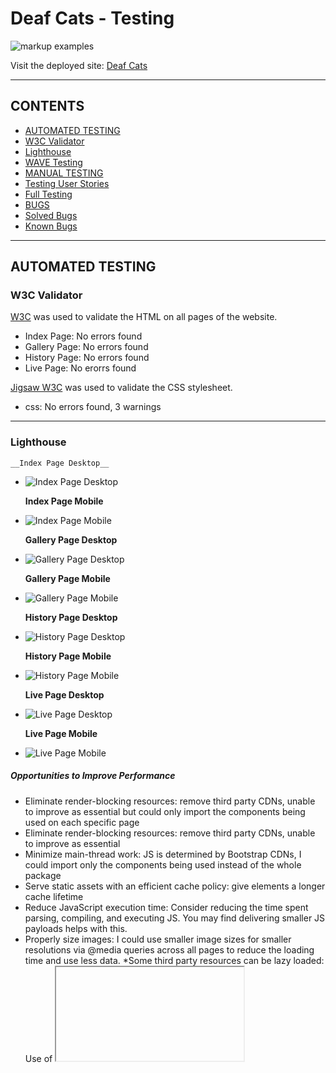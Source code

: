 # Deaf Cats - Testing

![markup examples](/documentation/testing/testing-markup-header.png)

Visit the deployed site: [Deaf Cats](https://al-ell.github.io/index.html)

---

## CONTENTS

- [AUTOMATED TESTING](#automated-testing)
- [W3C Validator](#w3c-validator)
- [Lighthouse](#lighthouse)
- [WAVE Testing](#wave-testing)
- [MANUAL TESTING](#manual-testing)
- [Testing User Stories](#testing-user-stories)
- [Full Testing](#full-testing)
- [BUGS](#bugs)
- [Solved Bugs](#solved-bugs)
- [Known Bugs](#known-bugs)

---

## AUTOMATED TESTING

### W3C Validator

[W3C](https://validator.w3.org/) was used to validate the HTML on all pages of the website.

- Index Page: No errors found
- Gallery Page: No errors found
- History Page: No errors found
- Live Page: No erorrs found

[Jigsaw W3C](https://jigsaw.w3.org/css-validator/) was used to validate the CSS stylesheet.

- css: No errors found, 3 warnings 

---

### Lighthouse


    __Index Page Desktop__
- ![Index Page Desktop](/documentation/testing/lighthouse-index-desktop.png) 

    __Index Page Mobile__
- ![Index Page Mobile](/documentation/testing/lighthouse-index-mobile.png) 

    __Gallery Page Desktop__
- ![Gallery Page Desktop](/documentation/testing/lighthouse-gallery-desktop.png) 

    __Gallery Page Mobile__
- ![Gallery Page Mobile](/documentation/testing/lighthouse-gallery-mobile.png)

    __History Page Desktop__
- ![History Page Desktop](/documentation/testing/lighthouse-history-desktop.png) 

    __History Page Mobile__
- ![History Page Mobile](/documentation/testing/lighthouse-history-mobile.png) 

    __Live Page Desktop__
- ![Live Page Desktop](/documentation/testing/lighthouse-live-desktop.png) 

    __Live Page Mobile__
- ![Live Page Mobile](/documentation/testing/lighthouse-live-mobile.png) 


##### Opportunities to Improve Performance

* Eliminate render-blocking resources: remove third party CDNs, unable to improve as essential but could only import the components being used on each specific page
* Eliminate render-blocking resources: remove third party CDNs, unable to improve as essential
* Minimize main-thread work: JS  is determined by Bootstrap CDNs, I could import only the components being used instead of the whole package
* Serve static assets with an efficient cache policy: give elements a longer cache lifetime 
* Reduce JavaScript execution time: Consider reducing the time spent parsing, compiling, and executing JS. You may find delivering smaller JS payloads helps with this.
* Properly size images: I could use smaller image sizes for smaller resolutions via @media queries across all pages to reduce the loading time and use less data. 
*Some third party resources can be lazy loaded:  Use of <iframe> slows down result as it is a lot of data to load. The use of <lite-youtube> (https://github.com/justinribeiro/lite-youtube/tree/main) would improve this result but I have not been able to successfully implement this.

---

### Desktop Results

- [Index Page]()
- [Gallery Page]()
- [History Page]()
- [Live Page]()

---


### WAVE Testing

__Wave Initial Results__


[WAVE](http://wave.webaim.org/) (Web Accessibility Evaluation Tool)

![Initial result](/documentation/testing/wave-initial-result.png)

- Missing form label for modal form text box (added)
- Contrast updated manually to pass accessability guidelines:

__Wave Final Results__


![Wave contrast editor 1](/documentation/testing/wave-contrast-pass1.png)


![Wave contrast editor 2](/documentation/testing/wave-contrast-pass-footer.png)


![Final result](/documentation/testing/wave-final-result.png)

---


## MANUAL TESTING

### Testing User Stories

| Goals                 | How are they achieved? | | | 
| `First Time Visitors` |
| Understand the purpose of the site | Hero text on homepage |       |
| Understand how to navigate to other pages | Clear navbar and menu buttons |  |
| Find where I can play their music online | Embedded Youtube videos; watch link, Spotify, Youtube and Bandcamp icons in footer  |  |
| Find out more about the band and see pictures of them | Gallery and History pages, Instagram icon in footer | |
| See when and where they are playing live | Live dates page with listings and links to ticket selling websites |  |
| Contact the the band or book them to play at an event | "Contact us" button linked to form in modal | |
| `Returning Visitors`  |
| Find out about new music releases and where it can be played online | Watch link, Bandcamp and Spotify icons in footer |       |
| See when and where they are playing live | Live dates page with listings and links to ticket selling websites |  |
| Contact the the band or book them to play at an event | "Contact us" button linked to form in modal |  |
| `Admin User`          |
| Provide a way for the band can be contacted | Modal form created, not yet linked |       |
| Create a working form that sends messages to an email address | This will be added when I learn the skills |       |
| Create a ticket booking sytem (future releases) | This will be added when I learn the skills |       |


---

### Full Testing

Full testing was performed using [amiresponsive](https://ui.dev/amiresponsive?url=https://al-ell.github.io/index.html):


Each device tested the site using the following browsers:

* iPhone 12 Plus (Safari, Chrome): Some overlappping of the logo and the hero image, some page headings displayed under header on other pages. 
* iPhone XS Max (Safari): Some overlappping of the logo and the hero image, some page headings displayed under header on other pages. 
* Huawei P30 Pro (Google Chrome, Firefox, Edge): No overlay of header and content, all elements displayed as expected.
* Samsung s20 (Crome): No overlay of header and content, all elements displayed as expected.

* Macbook Pro Retina 2013 - Google Chrome (dev tools & device types): Tested on multiple device (mobile & tablet) types with no header and content, all elements displayed as expected. Displays on desktop as expected. 


| Feature              | Expected Outcome | Testing Performed | Result | Pass/Fail |
| ------------------------------------------------------------------------------------------------------------------------ | ------------------------------------------------------------------- | ------------------------------------------------------------------------------------------------------------------------------------------- | -------------------------------------------------------- | ------------------------ |
| `Navbar` - all links tested on all pages  |
| Click on gallery page nav link |gallery page loads | clicking on link | taken to page | pass |
| Click on index page nav link |index page loads | clicking on link | taken to page | pass |
| Click on history page nav link |history page loads | clicking on link | taken to page | pass | 
| Click on live page nav link |live page loads | clicking on link | taken to page | pass | 
| Click on ticket alert link |ticket sellers website loads | clicking on link | new page opens in new tab | pass | 
| ticket alert dissapears on smaller screen resolutions | alert dissapears | use of amiresponsive & Google dev tools to test different device and screeen sizes | alert dissapears| pass | 
| `Footer`             |
| Click on spotify icon |spotify loads in new tab | clicking on link | spotify opens in new tab | pass | 
| Click on youtube icon |youtube loads in new tab | clicking on link | youtube opens in new tab | pass |
| Click on bandcamp icon |bandcamp loads in new tab | clicking on link | bandcamp opens in new tab | pass | 
| Click on instagram |instagram loads in new tab | clicking on link | instagram opens in new tab | pass | 
| Click on watch link |new page loads in new tab | clicking on link | youtube opens in new tab | pass | 
| Click on contact button |modal loads over webpage | clicking on button | modal loads over webpage | pass | 
| `Home Page`          |
| hero text sits at an appropriate height for all screen sizes | doesn't cover faces and isn't hidden by the footer | use of amiresponsive & Google dev tools to test different device and screeen sizes | alert dissapears | doesn't cover faces but is cropped by footer for almost all screen sizes | fail | 
| `Gallery Page`       |
| click on all images in the gallery | overlay text appears | clicking on images | overlay text appears | pass | 
| gallery converts from grid to stack for smaller screen sizes | gallery converts to stack | use of amiresponsive & Google dev tools to test different device and screeen sizes | gallery converts to stack| pass | 
| `History Page`       |
| history grid converts from grid to stack for smaller screen sizes | grid converts to stack | use of amiresponsive & Google dev tools to test different device and screeen sizes | grid converts to stack| pass |  
| images crop for smaller screens and grow for larger resolutions | images crop/grow | use of amiresponsive & Google dev tools to test different device and screeen sizes | images crop/grow | pass |
|youtube video plays when clicked on | video plays | clicking on iframe | video plays | pass |
| `Live Page`          |
|youtube video plays when clicked on | video plays | clicking on iframe | video plays | pass |
|youtube video dissapears on smaller screen resolutions | video dissapears | use of amiresponsive & Google dev tools to test different device and screeen sizes | video dissapears| pass | 
| buy link opens ticket seller website when clicked | seller website opens in new tab | clicking on link |seller website opens in new tab  | pass | 
| timeline items grow and shrink for different screen resolutions | use of amiresponsive & Google dev tools to test different device and screeen sizes | timeline elements change width| pass | 
| `Contact Form Modal` |
| Click on contact button |modal loads over webpage | clicking on button | modal loads over webpage | pass | 
| Click on close button |modal closes | clicking on button | modal closes | pass | 
| typing in input boxes | words appear on screen | typing in button | words appear on screen| pass | 
| typing in text box | words appear on screen | typing in button | words appear on screen| pass | 
| attempting to send empty form | | clicking on send button | nothing happens | fail | 
| `Accessability` |
| title or alt text for all non-text media | text appears/screenreader will read out | hovering over media | text appears/screenreader will read out  | pass | 

![amiresponsive result](/documentation/manual-testing/amiresponsive-results.png)

---

## BUGS

### Solved Bugs

| No. | Bug | How I solved the issue | Image |
|---|---------------------------------------------------------------------------------------------------|-------------------------------------------------------------------------------------------------------------------------------------------------------------------------------------------------------------------------------------------------------------------------------------------------------------------------------------------------------------------------------------------------------------------------------|--------------------------------------------------------------------------------------------------------------------| 
| 1 | Hero image won't display | I was seeking tutor support for another issue and Gemma spotted a typo, the class I was attempting to target did not match with the index page. | <img src="/documentation/bugs/bug-hero-image-wont-display.png" alt="No Hero image" width="50px"> | 
| 2 | Modal displayed under background | [Stackoverflow forum](https://stackoverflow.com/questions/41292673/bootstrap-modal-opens-but-stays-in-gray-background-and-cannot-close-or-interact) [Bootstrap z-index](https://getbootstrap.com/docs/5.0/layout/z-index/) |  <img src="/documentation/bugs/bug-modal-display-under-background.jpg" alt="Modal under background" width="50px"> |
| 3 | Social media icons altered when bootstrap updated to include script needed for Modal | Tutor assistance sought. I was not using the best Fontawesome icon classes and the script was at the top, not the bottom of the html page. |  <img src="/documentation/bugs/bug-lost-social-icons-added-modal.jpg" alt="Lost social media icons" width="50px"> | 
| 4 | Modal components not working when clicked | Rewatched Code Institute video on Modals and moved code to bottom of html page, now fully functioning. | <img src="/documentation/bugs/bug-navbar-styling-lost.jpg" alt="Navbar styling lost" width="50px"> |
| 5 | Youtube video not playing | Change of embed method, copied directly from share icon on youtube page. | |
| 6 | History grid made with flexbox tutorial not changing to stack style for smaller screen sizes | I requested tutor support, they suggested I use Bootstrap grid instead of flexbox to be in keeping with the rest of the website. | <img src="/documentation/bugs/grid-not-responsive.png" alt="Grid not responsive" width="50px"> | 
| 7 | Footer has too many parts for mobile view | I researched how to get different columns to dissapear, I found some help on Stack Overflow and learned about d-none for [Bootstrap elements](https://getbootstrap.com/docs/4.0/utilities/display/) | 
| 8 | Navbar didn't revert to button for smaller screens | I don't know what I changed to get this working, but as I was trying to target other things it started working! However, it wasn't converting at the right breakpoint. I found some [help on Stack Overflow](https://stackoverflow.com/questions/19827605/how-to-change-bootstrap-navbar-collapse-breakpoint) I then had to update margins for difference @media queries | <img src="/documentation/bugs/nav-toggler-working-no-watch-link.png" alt="Nav button" width:="50px"> |
| 9 | Homepage image didn't fit container | I researched the issue and found it was an object-fit issue. has been amended and now fills container and is responsive | |
| 10 | Navbar container background displays under button | I changed the background colour to the same as the body for smaller screen sizes so it appears hidden. The use of display:none would resuly in no button displayed. | <img src="/documentation/bugs/navbar-container-background-displaying-with-button.png" alt="Nav background" width="50px">|
| 11 | @media queries not funtioning when mobile type is selected in Google dev tools, but is working in responsive setting | I had mistakenly put the meta name as the page title not as "viewport" I did this in response to validator results recently. Now I have corrected it the media queries are all functioning. | <img src="/documentation/bugs/media-query-not-functional.png" alt="Media queries not functioning" width="50px"> |
| 12 | Gallery page navigation not displaying inline as on other pages. | I found this bug during a mentoring session. I found out later that I had a typo in the <meta name="viewport"> section of the header. Once this was corrected it displayed as normal. | <img src="/documentation/bugs/bug-no-viewport.png" alt="No viewport" width="50px"> |
| 13 | Navbar not collapsed on medium screen sizes | I realised that my grid column was targeting md instead of lg for the button toggle. I changed this and now the navbar is collapsed for tablet and mobile. | <img src="documentation/bugs/bug-navbar-not-collapsed.png" alt="Navbar not collapsed" width="50px"> | 
| 14 | After applying flex properties to the footer sections the social links went out of alignment. | I couldn't figure out how to align them again, so after a few hours I got tutor assistance to help fix the issue. I was not targeting the right elements with flex properties. | <img src="/documentation/bugs/bug-social-icon-misaligned.png" alt="Social icon misalignment" width= "50px"> |
| 15 | Logo too large for medium screen, altert and heading out of alignment | I used chrome dev tools to find the appropriate size that won't put the sections out of alignment | <img src="/documentation/bugs/bug-logo-too-big.png" alt="Logo too big" width="50px"> |
| 16 | Gallery not centered to the page (als affecting history page) | Even after adding "justify-content-center" class it still did not center. This is because there was some left padding that I did not write assigned to the div containing the gallery. I removed this and the gallery centered. | <img src="/documentation/bugs/bug-gallery-padding.png" alt="Gallery padding" width="50px"> |
| 17 | The navbar was displaying behind the hero image on some mobile devices | I added a z-index which brought it to the front | <img src="/documentation/bugs/bug-navbar-behind-image.png" alt="Navbar behind image" width="50px"> |
| 18 |  On smaller mobile devices the fourth social icon was dropping under the others causing the footer to get fat | I played with the transform property and targeted the container the icons are in and adjusted the scale targeting the icons themselves  | <img src="/documentation/bugs/bug-social-links-out-of-line.jpg" alt="Social links outof line" width="50px">| 



---

### Known Bugs

| No  | Bug |       | :-- |----------------------------------------------------------------------------------------------------------------------------------------------------------------------------------------------------------------------------------------------------------------------------------------------------------------------------------------------------------- | ---------------------------------------------------------------------------------------------------------------------------------------------------------------------------------------------------------------------- | ----- |
|  1  | The hero text sits too low in the viewport | I couldn't find the right size for the text box as I have ran out of time to build (I may come back to this issue later) | <img src="/documentation/bugs/known-bug-hero-text-alignment.png" alt="Hero text alignment" width="50px"> |    
| --  | The hero text sits too low in the viewport | I couldn't find the right size for the text box as I have ran out of time to build (I may come back to this issue later) | <img src="/documentation/bugs/known-bug-scroll-mobile.png" alt="Scroll on mobile" width="50"> |  
|  2  | The header top margins are too large on some devices | I have ran out of time to fix this, but adjusting the unit of measurement or being more precise may give better results. | <img src="/documentation/bugs/known-bug-large-margins.png" alt="Large Margins" width="50px"> |   
